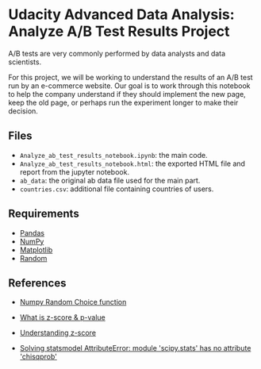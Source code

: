 # Udacity Advanced Data Analysis: Analyze A/B Test Results Project

A/B tests are very commonly performed by data analysts and data scientists.

For this project, we will be working to understand the results of an A/B test run by an e-commerce website. Our goal is to work through this notebook to help the company understand if they should implement the new page, keep the old page, or perhaps run the experiment longer to make their decision.

## Files

-   `Analyze_ab_test_results_notebook.ipynb`: the main code.
-   `Analyze_ab_test_results_notebook.html`: the exported HTML file and report from the jupyter notebook.
-   `ab_data`: the original ab data file used for the main part.
-   `countries.csv`: additional file containing countries of users.

## Requirements

-   [Pandas](https://pandas.pydata.org/)
-   [NumPy](https://numpy.org/)
-   [Matplotlib](https://matplotlib.org/)
-   [Random](https://docs.python.org/3/library/random.html)

## References

-   [Numpy Random Choice function](https://numpy.org/doc/stable/reference/random/generated/numpy.random.choice.html)

-   [What is z-score & p-value](https://stats.stackexchange.com/questions/8472/what-is-the-difference-between-z-scores-and-p-values#:~:text=A%20Z%2Dscore%20describes%20your,as%20extreme%20as%20your%20statistic.)

-   [Understanding z-score](https://www.investopedia.com/terms/z/zscore.asp#:~:text=A%20Z-score%20is%20a,identical%20to%20the%20mean%20score.)

-   [Solving statsmodel AttributeError: module 'scipy.stats' has no attribute 'chisqprob'](https://stackoverflow.com/a/49838010)
